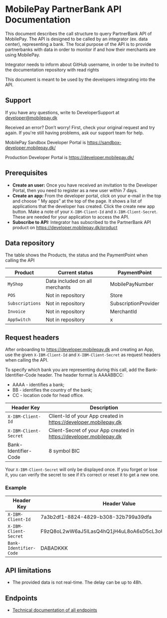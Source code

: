 # MobilePay PartnerBank API Documentation
This document describes the call structure to query PartnerBank API of MobilePay. The API is designed to be called by an integrator (ex. data center), representing a bank. The focal purpose of the API is to provide partnerbanks with data in order to monitor if and how their merchants are using MobilePay. 

Integrator needs to inform about GitHub username, in order to be invited to the documentation repository with read rights

This document is meant to be used by the developers integrating into the API.

## Support

If you have any questions, write to DeveloperSupport at developer@mobilepay.dk 

Received an error? Don’t worry! First, check your original request and try again. If you're still having problems, ask our support team for help.

MobilePay Sandbox Developer Portal is https://sandbox-developer.mobilepay.dk/ 

Production Developer Portal is https://developer.mobilepay.dk/ 

## Prerequisites
- **Create an user:** Once you have received an invitation to the Developer Portal, then you need to register as a new user within 7 days. 
- **Create an app:** From the developer portal, click on your e-mail in the top and choose ” My apps” at the top of the page. It shows a list of applications that the developer has created. Click the create new app button. Make a note of your `X-IBM-Client-Id` and `X-IBM-Client-Secret`. These are needed for your application to access the API.
- **Subscribe to API:** Integrator has subscribed to the PartnerBank API product on https://developer.mobilepay.dk/product 

## Data repository

The table shows the Products, the status and the PaymentPoint when calling the API 

| Product           | Current status                                                         | PaymentPoint |
| -------------------  | ------------------------------------------------------------------- | ------------------- |
| `MyShop`      | Data included on all merchants      | MobilePayNumber |
| `POS`  | Not in repository |Store |
| `Subscriptions` | Not in repository                                                        |SubscriptionProvider |
| `Invoice` | Not in repository                                                        |MerchantId |
| `AppSwitch` | Not in repository                                                        |x |

## Request headers
After onboarding to https://developer.mobilepay.dk and creating an App, use the given `X-IBM-Client-Id` and `X-IBM-Client-Secret` as request headers when calling the API. 

To specify which bank you are representing during this call, add the Bank-Identifier-Code header. The header format is AAAABBCC:
- AAAA - identifies a bank;
- BB - identifies the country of the bank;
- CC - location code for head office.

| Header Key           | Description                                                         |
| -------------------  | ------------------------------------------------------------------- |
| `X-IBM-Client-Id`      | Client-Id of your App created in https://developer.mobilepay.dk     |
| `X-IBM-Client-Secret`  | Client-Secret of your App created in https://developer.mobilepay.dk |
| Bank-Identifier-Code | 8 symbol BIC                                                        |

Your `X-IBM-Client-Secret` will only be displayed once. If you forget or lose it, you can verify the secret to see if it’s correct or reset it to get a new one.
 

### Example
| Header Key           | Header Value                                       |
| -------------------  | -------------------------------------------------- |
| `X-IBM-Client-Id`      | 7a3b2df1-8824-4829-b308-32b799a39dfa               |
| `X-IBM-Client-Secret`  | F9zQ8oL2wW6aJ5lLasQ4hQ1jH4uL8oA6sD5cL3oU7aO1mP2nZ4 |
| `Bank-Identifier-Code` | DABADKKK                                           |


## API limitations
- The provided data is not real-time. The delay can be up to 48h.

## Endpoints
- [Technical documentation of all endpoints](endpoints.md)
